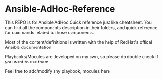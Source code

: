 # Ansible-AdHoc-Reference
This REPO is for Ansible AdHoc Quick reference just like cheatsheet. You can find all the components description in their folders, and quick reference for commands related to those components.

Most of the content/definitions is written with the help of RedHat's offical Ansible documentation

Playbooks/Modules are developed on my own, so please do double check if you want to use them 

Feel free to add/modify any playbook, modules here
